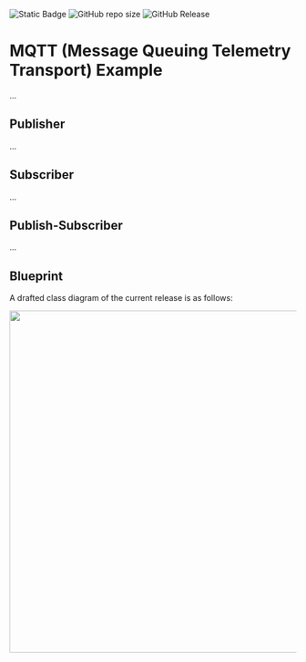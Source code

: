 ![Static Badge](https://img.shields.io/badge/author-javiergs-orange)
![GitHub repo size](https://img.shields.io/github/repo-size/CSC3100/GUI)
![GitHub Release](https://img.shields.io/github/v/release/CSC3100/GUI)

# MQTT (Message Queuing Telemetry Transport) Example

...
<br>

## Publisher
...

## Subscriber
...

## Publish-Subscriber
...

## Blueprint
A drafted class diagram of the current release is as follows:

<p align="center">
<img width="600" src="https://github.com/CSC3100/GUI/assets/3814755/7aea8a30-8bb5-4502-ac32-2607c4f0c2a1">
</p>

